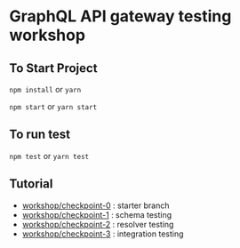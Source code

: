 # GraphQL API gateway testing workshop #

## To Start Project
`npm install` or `yarn`

`npm start` or `yarn start`

## To run test
`npm test` or `yarn test`

## Tutorial
* [workshop/checkpoint-0](https://github.com/aofleejay/graphql-testing-workshop/tree/workshop/checkpoint-0) : starter branch
* [workshop/checkpoint-1](https://github.com/aofleejay/graphql-testing-workshop/tree/workshop/checkpoint-1) : schema testing
* [workshop/checkpoint-2](https://github.com/aofleejay/graphql-testing-workshop/tree/workshop/checkpoint-2) : resolver testing
* [workshop/checkpoint-3](https://github.com/aofleejay/graphql-testing-workshop/tree/workshop/checkpoint-3) : integration testing
